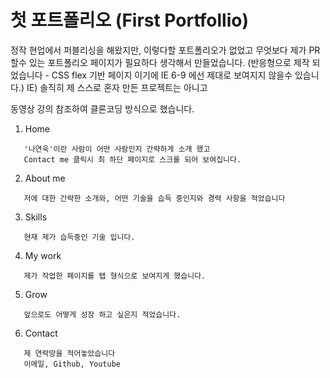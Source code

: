# 첫 포트폴리오 (First Portfollio)

정작 현업에서 퍼블리싱을 해왔지만, 이렇다할 포트폴리오가 없었고
무엇보다 제가 PR할수 있는 포트폴리오 페이지가 필요하다 생각해서 만들었습니다.
(반응형으로 제작 되었습니다 - CSS flex 기반 페이지 이기에 IE 6-9 에선 제대로 보여지지 않을수 있습니다.)
IE)
솔직히 제 스스로 혼자 만든 프로젝트는 아니고

동영상 강의 참조하여 클론코딩 방식으로 했습니다.

1. Home

```
   '나연욱'이란 사람이 어떤 사람인지 간략하게 소개 했고
   Contact me 클릭시 최 하단 페이지로 스크롤 되어 보여집니다.
```

2. About me

```
   저에 대한 간략한 소개와, 어떤 기술을 습득 중인지와 경력 사항을 적었습니다
```

3. Skills

```
   현재 제가 습득중인 기술 입니다.
```

4. My work

```
   제가 작업한 페이지를 탭 형식으로 보여지게 했습니다.
```

5. Grow

```
   앞으로도 어떻게 성장 하고 싶은지 적었습니다.
```

6. Contact

```
   제 연락망을 적어놓았습니다
   이메일, Github, Youtube
```
